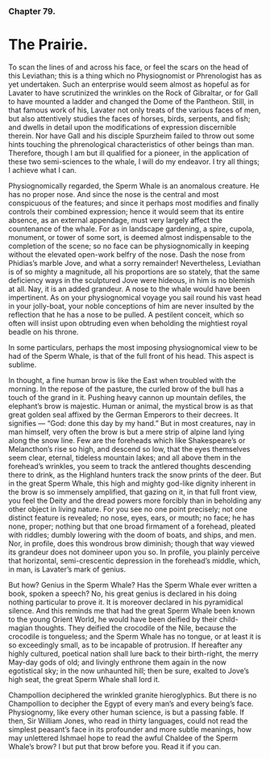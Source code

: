 ### Chapter 79. 
The Prairie.
============


To scan the lines of and across his face, or feel the scars on the head of this Leviathan;
this is a thing which no Physiognomist or Phrenologist has as yet undertaken.
Such an enterprise would seem almost as hopeful as for Lavater to have
scrutinized the wrinkles on the Rock of Gibraltar, or for Gall to have mounted
a ladder and changed the Dome of the Pantheon. Still, in that famous work
of his, Lavater not only treats of the various faces of men, but also
attentively studies the faces of horses, birds, serpents, and fish; and dwells
in detail upon the modifications of expression discernible therein. Nor have
Gall and his disciple Spurzheim failed to throw out some hints touching the
phrenological characteristics of other beings than man. Therefore, though I am
but ill qualified for a pioneer, in the application of these two semi-sciences
to the whale, I will do my endeavor. I try all things; I achieve what I can.

Physiognomically regarded, the Sperm Whale is an anomalous creature.  He has no
proper nose. And since the nose is the central and most conspicuous of the
features; and since it perhaps most modifies and finally controls their
combined expression; hence it would seem that its entire absence, as an
external appendage, must very largely affect the countenance of the whale. For
as in landscape gardening, a spire, cupola, monument, or tower of some sort, is
deemed almost indispensable to the completion of the scene; so no face can be
physiognomically in keeping without the elevated open-work belfry of the nose.
Dash the nose from Phidias’s marble Jove, and what a sorry remainder!
Nevertheless, Leviathan is of so mighty a magnitude, all his proportions are so
stately, that the same deficiency ways in the sculptured Jove were hideous, in
him is no blemish at all. Nay, it is an added grandeur. A nose to the whale
would have been impertinent. As on your physiognomical voyage you sail round
his vast head in your jolly-boat, your noble conceptions of him are never
insulted by the reflection that he has a nose to be pulled. A pestilent
conceit, which so often will insist upon obtruding even when beholding the
mightiest royal beadle on his throne.

In some particulars, perhaps the most imposing physiognomical view to be had of
the Sperm Whale, is that of the full front of his head. This aspect is sublime.

In thought, a fine human brow is like the East when troubled with the morning.
In the repose of the pasture, the curled brow of the bull has a touch of the
grand in it. Pushing heavy cannon up mountain defiles, the elephant’s brow is
majestic. Human or animal, the mystical brow is as that great golden seal
affixed by the German Emperors to their decrees.  It signifies — “God: done
this day by my hand.” But in most creatures, nay in man himself, very often the
brow is but a mere strip of alpine land lying along the snow line. Few are the
foreheads which like Shakespeare’s or Melancthon’s rise so high, and descend so
low, that the eyes themselves seem clear, eternal, tideless mountain lakes; and
all above them in the forehead’s wrinkles, you seem to track the antlered
thoughts descending there to drink, as the Highland hunters track the snow
prints of the deer. But in the great Sperm Whale, this high and mighty god-like
dignity inherent in the brow is so immensely amplified, that gazing on it, in
that full front view, you feel the Deity and the dread powers more forcibly
than in beholding any other object in living nature. For you see no one point
precisely; not one distinct feature is revealed; no nose, eyes, ears, or mouth;
no face; he has none, proper; nothing but that one broad firmament of a
forehead, pleated with riddles; dumbly lowering with the doom of boats, and
ships, and men.  Nor, in profile, does this wondrous brow diminish; though that
way viewed its grandeur does not domineer upon you so. In profile, you plainly
perceive that horizontal, semi-crescentic depression in the forehead’s middle,
which, in man, is Lavater’s mark of genius.

But how? Genius in the Sperm Whale? Has the Sperm Whale ever written a book,
spoken a speech? No, his great genius is declared in his doing nothing
particular to prove it. It is moreover declared in his pyramidical silence. And
this reminds me that had the great Sperm Whale been known to the young Orient
World, he would have been deified by their child-magian thoughts. They deified
the crocodile of the Nile, because the crocodile is tongueless; and the Sperm
Whale has no tongue, or at least it is so exceedingly small, as to be incapable
of protrusion. If hereafter any highly cultured, poetical nation shall lure
back to their birth-right, the merry May-day gods of old; and livingly enthrone
them again in the now egotistical sky; in the now unhaunted hill; then be sure,
exalted to Jove’s high seat, the great Sperm Whale shall lord it.

Champollion deciphered the wrinkled granite hieroglyphics. But there is no
Champollion to decipher the Egypt of every man’s and every being’s face.
Physiognomy, like every other human science, is but a passing fable. If then,
Sir William Jones, who read in thirty languages, could not read the simplest
peasant’s face in its profounder and more subtle meanings, how may unlettered
Ishmael hope to read the awful Chaldee of the Sperm Whale’s brow? I but put
that brow before you. Read it if you can.



